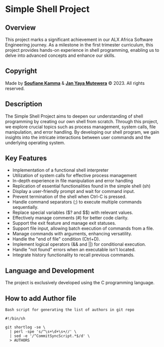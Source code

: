 # Simple Shell Project

## Overview

This project marks a significant achievement in our ALX Africa Software Engineering journey. As a milestone in the first trimester curriculum, this project provides hands-on experience in shell programming, enabling us to delve into advanced concepts and enhance our skills.

## Copyright

Made by [**Soufiane Kamma**](https://github.com/SoufianKm) & [**Jan Yaya Mutewera**](https://github.com/KingJ89) © 2023. All rights reserved.

## Description

The Simple Shell Project aims to deepen our understanding of shell programming by creating our own shell from scratch. Through this project, we explore crucial topics such as process management, system calls, file manipulation, and error handling. By developing our shell program, we gain insights into the intricate interactions between user commands and the underlying operating system.

## Key Features

- Implementation of a functional shell interpreter
- Utilization of system calls for effective process management
- In-depth experience in file manipulation and error handling
- Replication of essential functionalities found in the simple shell (sh)
- Display a user-friendly prompt and wait for command input.
- Prevent termination of the shell when Ctrl-C is pressed.
- Handle command separators (;) to execute multiple commands sequentially.
- Replace special variables ($? and $$) with relevant values.
- Effectively manage comments (#) for better code clarity.
- Support the exit feature and manage exit statuses.
- Support file input, allowing batch execution of commands from a file.
- Manage commands with arguments, enhancing versatility.
- Handle the "end of file" condition (Ctrl+D).
- Implement logical operators (&& and ||) for conditional execution.
- Handle "not found" errors when an executable isn't located.
- Integrate history functionality to recall previous commands.


## Language and Development

The project is exclusively developed using the C programming language.

## How to add Author file
`Bash script for generating the list of authors in git repo`
```
#!/bin/sh

git shortlog -se \
  | perl -spe 's/^\s+\d+\s+//' \
  | sed -e '/^CommitSyncScript.*$/d' \
  > AUTHORS
  ```

